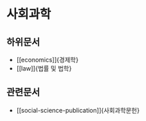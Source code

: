 # 사회과학

## 하위문서

- [[economics]]{경제학}
- [[law]]{법률 및 법학}

## 관련문서

- [[social-science-publication]]{사회과학문헌}
